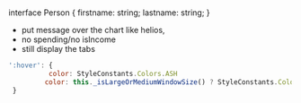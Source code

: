 ###

interface Person {
  firstname: string;
  lastname: string;
}

* put message over the chart like helios,
* no spending/no isIncome
* still display the tabs
```javascript
':hover': {
          color: StyleConstants.Colors.ASH
         color: this._isLargeOrMediumWindowSize() ? StyleConstants.Colors.ASH : StyleConstants.Colors.CHARCOAL
 }
